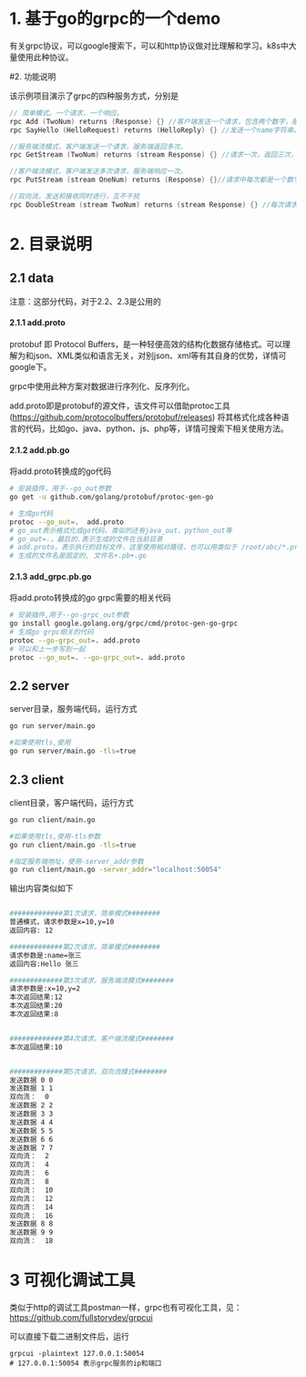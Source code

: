 # 1. 基于go的grpc的一个demo

有关grpc协议，可以google搜索下，可以和http协议做对比理解和学习。k8s中大量使用此种协议。

#2. 功能说明

该示例项目演示了grpc的四种服务方式，分别是

```go
// 简单模式。一个请求，一个响应。
rpc Add (TwoNum) returns (Response) {} //客户端发送一个请求，包含两个数字，服务端是返回两个数字的和
rpc SayHello (HelloRequest) returns (HelloReply) {} //发送一个name字符串，返回hello name

//服务端流模式，客户端发送一个请求，服务端返回多次。
rpc GetStream (TwoNum) returns (stream Response) {} //请求一次，返回三次，分别是两数子和、两数之积、两数之差

//客户端流模式，客户端发送多次请求，服务端响应一次。
rpc PutStream (stream OneNum) returns (Response) {}//请求中每次都是一个数字，发送完成后，服务端返回所有数字之和

//双向流，发送和接收同时进行，互不干扰
rpc DoubleStream (stream TwoNum) returns (stream Response) {} //每次请求都返回两个数字之和
```


# 2. 目录说明
## 2.1 data
注意：这部分代码，对于2.2、2.3是公用的

#### 2.1.1 add.proto
protobuf 即 Protocol Buffers，是一种轻便高效的结构化数据存储格式。可以理解为和json、XML类似和语言无关，对别json、xml等有其自身的优势，详情可google下。


grpc中使用此种方案对数据进行序列化、反序列化。

add.proto即是protobuf的源文件，该文件可以借助protoc工具(https://github.com/protocolbuffers/protobuf/releases) 将其格式化成各种语言的代码，比如go、java、python、js、php等，详情可搜索下相关使用方法。
#### 2.1.2 add.pb.go
将add.proto转换成的go代码
```bash
# 安装插件，用于--go_out参数
go get -u github.com/golang/protobuf/protoc-gen-go

# 生成go代码
protoc --go_out=.  add.proto 
# go_out表示格式化成go代码，类似的还有java_out、python_out等
# go_out=.，最后的.表示生成的文件在当前目录
# add.proto，表示执行的目标文件，这里使用相对路径，也可以用类似于 /root/abc/*.proto等方式
# 生成的文件名是固定的, 文件名+.pb+.go
```
#### 2.1.3 add_grpc.pb.go


将add.proto转换成的go grpc需要的相关代码
```bash
# 安装插件,用于--go-grpc_out参数
go install google.golang.org/grpc/cmd/protoc-gen-go-grpc
# 生成go grpc相关的代码
protoc --go-grpc_out=. add.proto
# 可以和上一步写到一起
protoc --go_out=. --go-grpc_out=. add.proto 
```

## 2.2 server

server目录，服务端代码，运行方式
```bash
go run server/main.go

#如果使用tls,使用
go run server/main.go -tls=true

```
## 2.3 client

client目录，客户端代码，运行方式
```bash
go run client/main.go

#如果使用tls,使用-tls参数
go run client/main.go -tls=true

#指定服务端地址，使用-server_addr参数
go run client/main.go -server_addr="localhost:50054"

```
输出内容类似如下
```bash

#############第1次请求，简单模式########
普通模式，请求参数是x=10,y=10
返回内容: 12

#############第2次请求，简单模式########
请求参数是:name=张三
返回内容:Hello 张三

#############第3次请求，服务端流模式########
请求参数是:x=10,y=2
本次返回结果:12
本次返回结果:20
本次返回结果:8


#############第4次请求，客户端流模式########
本次返回结果:10


#############第5次请求，双向流模式########
发送数据 0 0
发送数据 1 1
双向流：  0
发送数据 2 2
发送数据 3 3
发送数据 4 4
发送数据 5 5
发送数据 6 6
发送数据 7 7
双向流：  2
双向流：  4
双向流：  6
双向流：  8
双向流：  10
双向流：  12
双向流：  14
双向流：  16
发送数据 8 8
发送数据 9 9
双向流：  18
```


# 3 可视化调试工具

类似于http的调试工具postman一样，grpc也有可视化工具，见：https://github.com/fullstorydev/grpcui

可以直接下载二进制文件后，运行


```
grpcui -plaintext 127.0.0.1:50054
# 127.0.0.1:50054 表示grpc服务的ip和端口
```